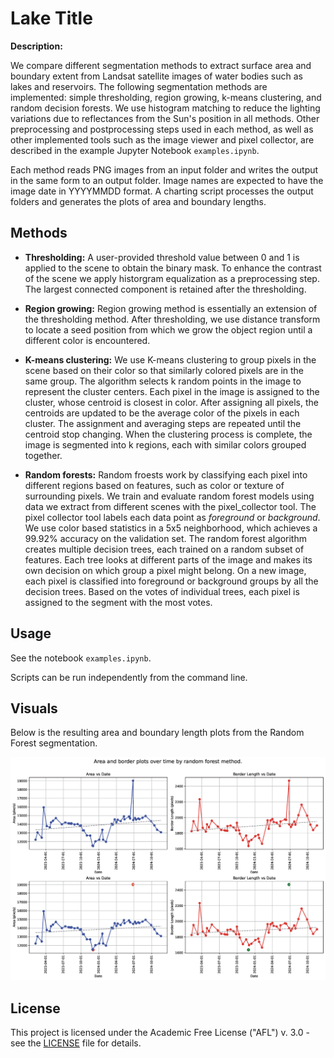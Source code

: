 
# Lake Title

**Description:**  

We compare different segmentation methods to extract surface area and boundary extent from Landsat satellite images of water bodies such as lakes and reservoirs.  The following segmentation methods are implemented: simple thresholding, region growing, k-means clustering, and random decision forests.  We use histogram matching to reduce the lighting variations due to reflectances from the Sun's position in all methods.  Other preprocessing and postprocessing steps used in each method, as well as other implemented tools such as the image viewer and pixel collector, are described in the example Jupyter Notebook `examples.ipynb`.

Each method reads PNG images from an input folder and writes the output in the same form to an output folder.  Image names are expected to have the image date in YYYYMMDD format.  A charting script processes the output folders and generates the plots of area and boundary lengths. 

## Methods

- **Thresholding:** A user-provided threshold value between 0 and 1 is applied to the scene to obtain the binary mask.  To enhance the contrast of the scene we apply historgram equalization as a preprocessing step.  The largest connected component is retained after the thresholding.

- **Region growing:** Region growing method is essentially an extension of the thresholding method. After thresholding, we use distance transform to locate a seed position from which we grow the object region until a different color is encountered.

- **K-means clustering:** We use K-means clustering to group pixels in the scene based on their color so that similarly colored pixels are in the same group. The algorithm selects k random points in the image to represent the cluster centers. Each pixel in the image is assigned to the cluster, whose centroid is closest in color. After assigning all pixels, the centroids are updated to be the average color of the pixels in each cluster. The assignment and averaging steps are repeated until the centroid stop changing. When the clustering process is complete, the image is segmented into k regions, each with similar colors grouped together.

- **Random forests:** Random froests work by classifying each pixel into different regions based on features, such as color or texture of surrounding pixels. We train and evaluate random forest models using data we extract from different scenes with the pixel_collector tool.  The pixel collector tool labels each data point as *foreground* or *background*.  We use color based statistics in a 5x5 neighborhood, which achieves a 99.92% accuracy on the validation set.  The random forest algorithm creates multiple decision trees, each trained on a random subset of features.  Each tree looks at different parts of the image and makes its own decision on which group a pixel might belong.  On a new image, each pixel is classified into foreground or background groups by all the decision trees.  Based on the votes of individual trees, each pixel is assigned to the segment with the most votes.


## Usage

See the notebook `examples.ipynb`.

Scripts can be run independently from the command line.


## Visuals

Below is the resulting area and boundary length plots from the Random Forest segmentation.

![Random Forest Segmentation](plots/landsat_rdf.png)


## License

This project is licensed under the Academic Free License ("AFL") v. 3.0 - see the [LICENSE](license) file for details.
